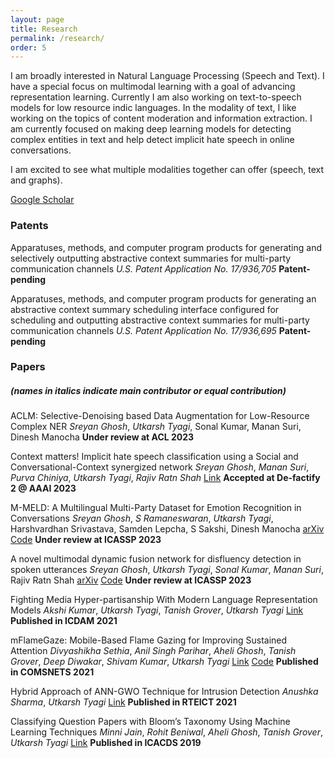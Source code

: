 ```yaml
---
layout: page
title: Research
permalink: /research/
order: 5
---
```

I am broadly interested in Natural Language Processing (Speech and Text). I have a special focus on multimodal learning with a goal of advancing representation learning. Currently I am also working on text-to-speech models for low resource indic languages. In the modality of text, I like working on the topics of content moderation and information extraction. I am currently focused on making deep learning models for detecting complex entities in text and help detect implicit hate speech in online conversations.

I am excited to see what multiple modalities together can offer (speech, text and graphs).

<!-- P.S. : Though I acknowledge that achieving state-of-the-art (SOTA) results is not and should not be the final goal of research, I am proud that some of my works achieve SOTA on some well known Speech and Language Processing task (until November 2022). Here are the links for [ASR (Librispeech 360hr train split)](http://arxiv.org/abs/2211.01246), [Keyword Spotting (Speech Commands 1)](http://arxiv.org/abs/2211.01515), [Speech Emotion Recognition (IEMOCAP)](http://arxiv.org/abs/2203.16794), [Disfleuncy Detection (SwitchBoard)](http://arxiv.org/abs/2203.16028) and [Low-resource General Purpose Audio Representation Learning](http://arxiv.org/abs/2211.01515). -->

[Google Scholar](https://scholar.google.com/citations?hl=en&user=RLjKaTwAAAAJ&view_op=list_works&authuser=1&sortby=pubdate)

### **Patents**

Apparatuses, methods, and computer program products for generating and selectively outputting abstractive context summaries for multi-party communication channels
*U.S. Patent Application No. 17/936,705*
**Patent-pending**

Apparatuses, methods, and computer program products for generating an abstractive context summary scheduling interface configured for scheduling and outputting abstractive context summaries for multi-party communication channels
*U.S. Patent Application No. 17/936,695*
**Patent-pending**

### **Papers**
##### **(names in italics indicate main contributor or equal contribution)**

ACLM: Selective-Denoising based Data Augmentation for Low-Resource Complex NER
*Sreyan Ghosh*, *Utkarsh Tyagi*, Sonal Kumar, Manan Suri, Dinesh Manocha
**Under review at ACL 2023**


Context matters! Implicit hate speech classification using a Social and Conversational-Context synergized network
*Sreyan Ghosh*, *Manan Suri*, *Purva Chiniya*, *Utkarsh Tyagi*, *Rajiv Ratn Shah*
[Link](https://drive.google.com/file/d/1L0-sD6X0ZiPfqE-_SV4sNQ63J17PKrHC/view)
**Accepted at De-factify 2 @ AAAI 2023**

M-MELD: A Multilingual Multi-Party Dataset for Emotion Recognition in Conversations
*Sreyan Ghosh*, *S Ramaneswaran*, *Utkarsh Tyagi*, Harshvardhan Srivastava, Samden Lepcha, S Sakshi, Dinesh Manocha
[arXiv](http://arxiv.org/abs/2203.16799) [Code](https://github.com/Sreyan88/M-MELD)
**Under review at ICASSP 2023**

A novel multimodal dynamic fusion network for disfluency detection in spoken utterances
*Sreyan Ghosh*, *Utkarsh Tyagi*, *Sonal Kumar*, *Manan Suri*, Rajiv Ratn Shah
[arXiv](https://arxiv.org/abs/2211.14700) [Code](https://github.com/Sreyan88/M-MELD)
**Under review at ICASSP 2023**

Fighting Media Hyper-partisanship With Modern Language Representation Models
*Akshi Kumar*, *Utkarsh Tyagi*, *Tanish Grover*, *Utkarsh Tyagi*
[Link](https://doi.org/10.1007/978-981-13-9942-8_38)
**Published in ICDAM 2021**

mFlameGaze: Mobile-Based Flame Gazing for Improving Sustained Attention
*Divyashikha Sethia*, *Anil Singh Parihar*, *Aheli Ghosh*, *Tanish Grover*, *Deep Diwakar*, *Shivam Kumar*, *Utkarsh Tyagi*
[Link](https://ieeexplore.ieee.org/document/9352815) [Code](https://github.com/Tanish0019/GazeTracking)
**Published in COMSNETS 2021**

Hybrid Approach of ANN-GWO Technique for Intrusion Detection
*Anushka Sharma*, *Utkarsh Tyagi*
[Link](https://ieeexplore.ieee.org/abstract/document/9573800)
**Published in RTEICT 2021**

Classifying Question Papers with Bloom’s Taxonomy Using Machine Learning Techniques
*Minni Jain*, *Rohit Beniwal*, *Aheli Ghosh*, *Tanish Grover*, *Utkarsh Tyagi*
[Link](https://doi.org/10.1007/978-981-13-9942-8_38)
**Published in ICACDS 2019**
